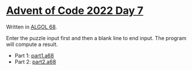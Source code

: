 # [Advent of Code 2022 Day 7](https://adventofcode.com/2022/day/7)

Written in [ALGOL 68](https://en.wikipedia.org/wiki/ALGOL_68).

Enter the puzzle input first and then a blank line to end input. The program will compute a result.

  * Part 1: [part1.a68](part1.a68)
  * Part 2: [part2.a68](part2.a68)
